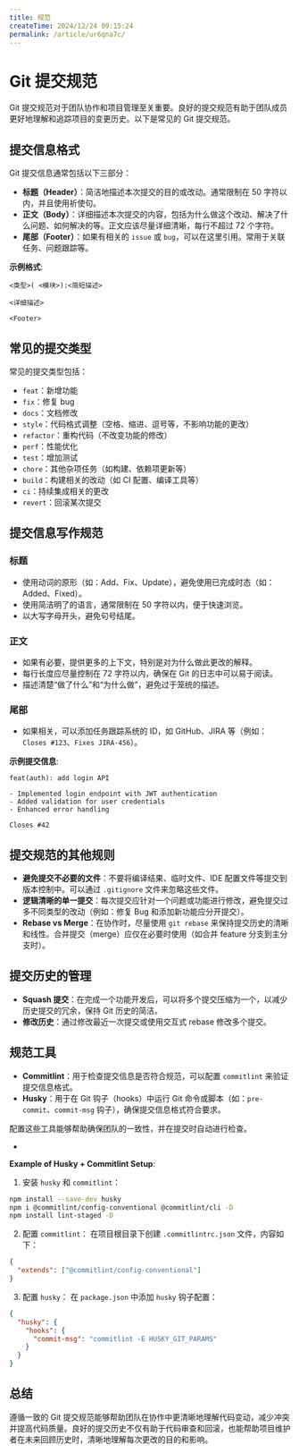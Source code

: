 ```yaml
---
title: 规范
createTime: 2024/12/24 09:15:24
permalink: /article/ur6qna7c/
---
```


# Git 提交规范

Git 提交规范对于团队协作和项目管理至关重要。良好的提交规范有助于团队成员更好地理解和追踪项目的变更历史。以下是常见的 Git
提交规范。

## 提交信息格式

Git 提交信息通常包括以下三部分：

- **标题（Header）**：简洁地描述本次提交的目的或改动。通常限制在 50 字符以内，并且使用祈使句。
- **正文（Body）**：详细描述本次提交的内容，包括为什么做这个改动、解决了什么问题、如何解决的等。正文应该尽量详细清晰，每行不超过
  72 个字符。
- **尾部（Footer）**：如果有相关的 `issue` 或 `bug`，可以在这里引用。常用于关联任务、问题跟踪等。

**示例格式**:

```text
<类型>( <模块>):<简短描述>

<详细描述>

<Footer>
```

## 常见的提交类型

常见的提交类型包括：

- `feat`：新增功能
- `fix`：修复 bug
- `docs`：文档修改
- `style`：代码格式调整（空格、缩进、逗号等，不影响功能的更改）
- `refactor`：重构代码（不改变功能的修改）
- `perf`：性能优化
- `test`：增加测试
- `chore`：其他杂项任务（如构建、依赖项更新等）
- `build`：构建相关的改动（如 CI 配置、编译工具等）
- `ci`：持续集成相关的更改
- `revert`：回滚某次提交

## 提交信息写作规范

### 标题

- 使用动词的原形（如：Add、Fix、Update），避免使用已完成时态（如：Added、Fixed）。
- 使用简洁明了的语言，通常限制在 50 字符以内，便于快速浏览。
- 以大写字母开头，避免句号结尾。

### 正文

- 如果有必要，提供更多的上下文，特别是对为什么做此更改的解释。
- 每行长度应尽量控制在 72 字符以内，确保在 Git 的日志中可以易于阅读。
- 描述清楚“做了什么”和“为什么做”，避免过于笼统的描述。

### 尾部

- 如果相关，可以添加任务跟踪系统的 ID，如 GitHub、JIRA 等（例如：`Closes #123`、`Fixes JIRA-456`）。

**示例提交信息**:

```shell
feat(auth): add login API

- Implemented login endpoint with JWT authentication
- Added validation for user credentials
- Enhanced error handling

Closes #42
```

## 提交规范的其他规则

- **避免提交不必要的文件**：不要将编译结果、临时文件、IDE 配置文件等提交到版本控制中。可以通过 `.gitignore` 文件来忽略这些文件。
- **逻辑清晰的单一提交**：每次提交应针对一个问题或功能进行修改，避免提交过多不同类型的改动（例如：修复 Bug 和添加新功能应分开提交）。
- **Rebase vs Merge**：在协作时，尽量使用 `git rebase` 来保持提交历史的清晰和线性。合并提交（merge）应仅在必要时使用（如合并
  feature 分支到主分支时）。

## 提交历史的管理

- **Squash 提交**：在完成一个功能开发后，可以将多个提交压缩为一个，以减少历史提交的冗余，保持 Git 历史的简洁。
- **修改历史**：通过修改最近一次提交或使用交互式 rebase 修改多个提交。

## 规范工具

- **Commitlint**：用于检查提交信息是否符合规范，可以配置 `commitlint` 来验证提交信息格式。
- **Husky**：用于在 Git 钩子（hooks）中运行 Git 命令或脚本（如：`pre-commit`、`commit-msg` 钩子），确保提交信息格式符合要求。

配置这些工具能够帮助确保团队的一致性，并在提交时自动进行检查。


- <Badge type="danger" text=" TODO 以后添加 `Husky` 和 `lint-staged` "></Badge>

**Example of Husky + Commitlint Setup**:

1. 安装 `husky` 和 `commitlint`：

```bash
npm install --save-dev husky
npm i @commitlint/config-conventional @commitlint/cli -D
npm install lint-staged -D
```

2. 配置 `commitlint`： 在项目根目录下创建 `.commitlintrc.json` 文件，内容如下：

```json
{
  "extends": ["@commitlint/config-conventional"]
}
```

3. 配置 `husky`： 在 `package.json` 中添加 `husky` 钩子配置：

```json
{
  "husky": {
    "hooks": {
      "commit-msg": "commitlint -E HUSKY_GIT_PARAMS"
    }
  }
}
```

## 总结

遵循一致的 Git 提交规范能够帮助团队在协作中更清晰地理解代码变动，减少冲突并提高代码质量。良好的提交历史不仅有助于代码审查和回滚，也能帮助项目维护者在未来回顾历史时，清晰地理解每次更改的目的和影响。
